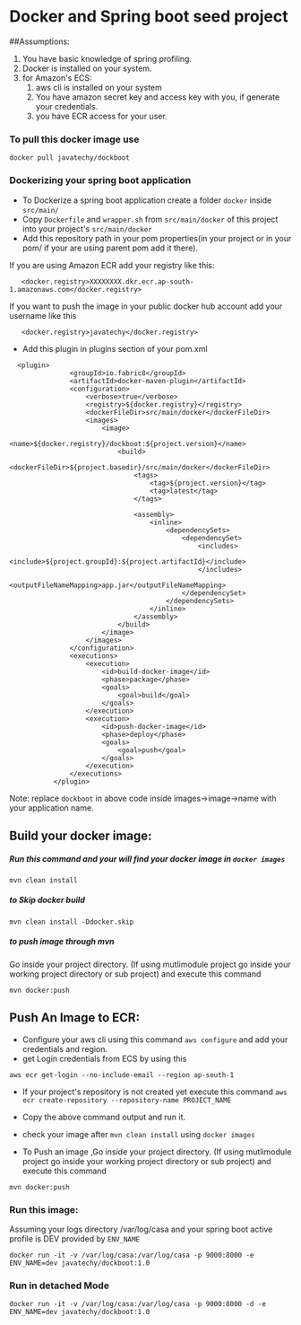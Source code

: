 # Docker and Spring boot seed project


##Assumptions:

1.  You have basic knowledge of spring profiling.
2.  Docker is installed on your system.
3.  for Amazon's ECS: 
    1. aws cli is installed on your system
    2. You have amazon secret key and access key with you, if generate your credentials.
    3. you have ECR access for your user.

### To pull this docker image use  

```
docker pull javatechy/dockboot
```

### Dockerizing your spring boot application

 * To Dockerize a spring boot application create a folder `docker` inside `src/main/` 
 * Copy `Dockerfile` and `wrapper.sh` from `src/main/docker` of this project into your project's `src/main/docker`
 * Add this repository path in your pom properties(in your project or in your pom/ if your are using parent pom add it there).

 If you are using Amazon ECR add your registry like this:
 
 ```
 	<docker.registry>XXXXXXXX.dkr.ecr.ap-south-1.amazonaws.com</docker.registry>
 ```
 
 If you want to push the image in your public docker hub account add your username like this
 
 ```
 	<docker.registry>javatechy</docker.registry>
 ```
 
 
 * Add this plugin in plugins section of your pom.xml
 
 ```
   <plugin>
				<groupId>io.fabric8</groupId>
				<artifactId>docker-maven-plugin</artifactId>
				<configuration>
					<verbose>true</verbose>
					<registry>${docker.registry}</registry>
					<dockerFileDir>src/main/docker</dockerFileDir>
					<images>
						<image>
							<name>${docker.registry}/dockboot:${project.version}</name>
							<build>
								<dockerFileDir>${project.basedir}/src/main/docker</dockerFileDir>
								<tags>
									<tag>${project.version}</tag>
									<tag>latest</tag>
								</tags>

								<assembly>
									<inline>
										<dependencySets>
											<dependencySet>
												<includes>
													<include>${project.groupId}:${project.artifactId}</include>
												</includes>
												<outputFileNameMapping>app.jar</outputFileNameMapping>
											</dependencySet>
										</dependencySets>
									</inline>
								</assembly>
							</build>
						</image>
					</images>
				</configuration>
				<executions>
					<execution>
						<id>build-docker-image</id>
						<phase>package</phase>
						<goals>
							<goal>build</goal>
						</goals>
					</execution>
					<execution>
						<id>push-docker-image</id>
						<phase>deploy</phase>
						<goals>
							<goal>push</goal>
						</goals>
					</execution>
				</executions>
			</plugin>
 ```

Note:  replace `dockboot` in above code inside images->image->name with your application name.


## Build your docker image:

##### Run this command and your will find your docker image in `docker images`

```
mvn clean install
```

##### to Skip docker build

```
mvn clean install -Ddocker.skip
```

##### to push image through mvn

Go inside your project directory. (If using mutlimodule project go inside your working project directory or sub project) and execute this command

```
mvn docker:push
```

## Push An Image to ECR:

* Configure your aws cli using this command `aws configure` and add your credentials and region.
* get Login credentials from ECS by using this

```
aws ecr get-login --no-include-email --region ap-south-1
```
* If your project's repository is not created yet execute this command `aws ecr create-repository --repository-name PROJECT_NAME`
* Copy the above command output and run it.
* check your image after `mvn clean install` using `docker images`

* To Push an image ,Go inside your project directory. (If using mutlimodule project go inside your working project directory or sub project) and execute this command

```
mvn docker:push
```

### Run this image:

Assuming your logs directory /var/log/casa
and your spring boot active profile is DEV provided by `ENV_NAME`

```
docker run -it -v /var/log/casa:/var/log/casa -p 9000:8000 -e ENV_NAME=dev javatechy/dockboot:1.0
```

###  Run in detached Mode

```
docker run -it -v /var/log/casa:/var/log/casa -p 9000:8000 -d -e ENV_NAME=dev javatechy/dockboot:1.0
```

